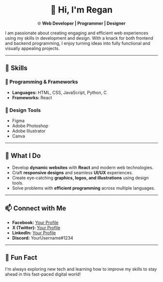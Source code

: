 <h1 align="center">👋 Hi, I'm Regan</h1>

<p align="center">
🌐 <strong>Web Developer | Programmer | Designer</strong>
</p>

<p>
I am passionate about creating engaging and efficient web experiences using my skills in development and design. With a knack for both frontend and backend programming, I enjoy turning ideas into fully functional and visually appealing projects.
</p>

---

<h2>🚀 Skills</h2>

<h3>🔧 Programming & Frameworks</h3>
<ul>
  <li><strong>Languages:</strong> HTML, CSS, JavaScript, Python, C</li>
  <li><strong>Frameworks:</strong> React</li>
</ul>

<h3>🎨 Design Tools</h3>
<ul>
  <li>Figma</li>
  <li>Adobe Photoshop</li>
  <li>Adobe Illustrator</li>
  <li>Canva</li>
</ul>

---

<h2>💼 What I Do</h2>
<ul>
  <li>Develop <strong>dynamic websites</strong> with <strong>React</strong> and modern web technologies.</li>
  <li>Craft <strong>responsive designs</strong> and seamless <strong>UI/UX</strong> experiences.</li>
  <li>Create eye-catching <strong>graphics, logos, and illustrations</strong> using design tools.</li>
  <li>Solve problems with <strong>efficient programming</strong> across multiple languages.</li>
</ul>

---

<h2>📫 Connect with Me</h2>
<ul>
  <li><strong>Facebook:</strong> <a href="#" target="_blank">Your Profile</a></li>
  <li><strong>X (Twitter):</strong> <a href="#" target="_blank">Your Profile</a></li>
  <li><strong>LinkedIn:</strong> <a href="#" target="_blank">Your Profile</a></li>
  <li><strong>Discord:</strong> YourUsername#1234</li>
</ul>

---

<h2>🌟 Fun Fact</h2>
<p>I'm always exploring new tech and learning how to improve my skills to stay ahead in this fast-paced digital world!</p>
